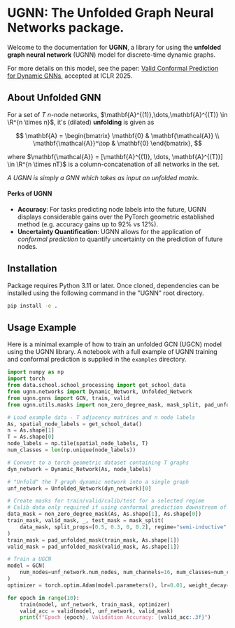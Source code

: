 # UGNN: The Unfolded Graph Neural Networks package.

Welcome to the documentation for **UGNN**, a library for using the **unfolded graph neural network** (UGNN) model for discrete-time dynamic graphs.

For more details on this model, see the paper: [Valid Conformal Prediction for Dynamic GNNs](https://arxiv.org/abs/2405.19230), accepted at ICLR 2025.

## About Unfolded GNN

For a set of $T$ $n$-node networks, $\mathbf{A}^{(1)},\dots,\mathbf{A}^{(T)} \in \R^{n \times n}$, it's (dilated) **unfolding** is given as

$$
\mathbf{A} = \begin{bmatrix} \mathbf{0} & \mathbf{\mathcal{A}} \\ \mathbf{\mathcal{A}}^\top & \mathbf{0} \end{bmatrix},
$$

where $\mathbf{\mathcal{A}} = [\mathbf{A}^{(1)}, \dots, \mathbf{A}^{(T)}] \in \R^{n \times nT}$ is a column-concatenation of all networks in the set.

_A UGNN is simply a GNN which takes as input an unfolded matrix._

#### Perks of UGNN

-   **Accuracy**: For tasks predicting node labels into the future, UGNN displays considerable gains over the PyTorch geometric established method (e.g. accuracy gains up to 92% vs 12%).
-   **Uncertainty Quantification**: UGNN allows for the application of _conformal prediction_ to quantify uncertainty on the prediction of future nodes.

## Installation

Package requires Python 3.11 or later. Once cloned, dependencies can be installed using the following command in the "UGNN" root directory.

```bash
pip install -e .
```

## Usage Example

Here is a minimal example of how to train an unfolded GCN (UGCN) model using the UGNN library. A notebook with a full example of UGNN training and conformal prediction is supplied in the `examples` directory.

```python
import numpy as np
import torch
from data.school.school_processing import get_school_data
from ugnn.networks import Dynamic_Network, Unfolded_Network
from ugnn.gnns import GCN, train, valid
from ugnn.utils.masks import non_zero_degree_mask, mask_split, pad_unfolded_mask

# Load example data - T adjacency matrices and n node labels
As, spatial_node_labels = get_school_data()
n = As.shape[1]
T = As.shape[0]
node_labels = np.tile(spatial_node_labels, T)
num_classes = len(np.unique(node_labels))

# Convert to a torch geometric dataset containing T graphs
dyn_network = Dynamic_Network(As, node_labels)

# "Unfold" the T graph dynamic network into a single graph
unf_network = Unfolded_Network(dyn_network)[0]

# Create masks for train/valid/calib/test for a selected regime
# Calib data only required if using conformal prediction downstream of training
data_mask = non_zero_degree_mask(As, As.shape[1], As.shape[0])
train_mask, valid_mask, _, test_mask = mask_split(
    data_mask, split_props=[0.5, 0.3, 0, 0.2], regime="semi-inductive"
)
train_mask = pad_unfolded_mask(train_mask, As.shape[1])
valid_mask = pad_unfolded_mask(valid_mask, As.shape[1])

# Train a UGCN
model = GCN(
    num_nodes=unf_network.num_nodes, num_channels=16, num_classes=num_classes, seed=123
)
optimizer = torch.optim.Adam(model.parameters(), lr=0.01, weight_decay=5e-4)

for epoch in range(10):
    train(model, unf_network, train_mask, optimizer)
    valid_acc = valid(model, unf_network, valid_mask)
    print(f"Epoch {epoch}, Validation Accuracy: {valid_acc:.3f}")
```
